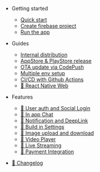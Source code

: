 - Getting started

  - [Quick start](quickstart.md)
  - [Create firebase project](firebase-configure.md)
  - [Run the app](run-the-app.md)

- Guides

  - [Internal distribution](internal-distribution.md)
  - [AppStore & PlayStore release](stores-release.md)
  - [OTA update via CodePush](codepush.md)
  - [Multiple env setup](multiple-env.md)
  - [CI/CD with Github Actions](cicd.md)
  - [:construction: React Native Web](wip.md)

- Features

  - [:construction: User auth and Social Login](wip.md)
  - [:construction: In app Chat](wip.md)
  - [:construction: Notification and DeepLink](wip.md)
  - [:construction: Build in Settings](wip.md)
  - [:construction: Image upload and download](wip.md)
  - [:construction: Video Player](wip.md)
  - [:construction: Live Streaming](wip.md)
  - [:construction: Payment Integration](wip.md)

- [:construction: Changelog](wip.md)
